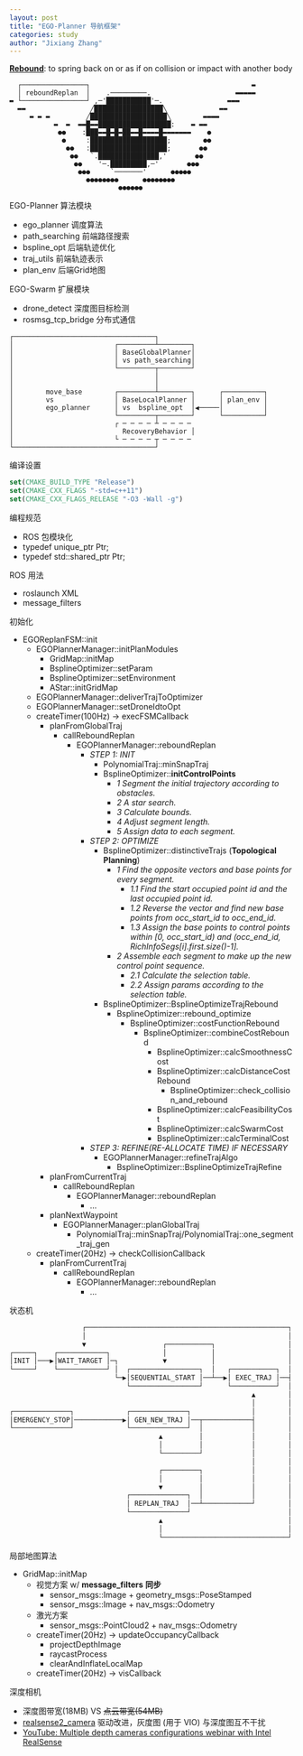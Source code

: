 ```yaml
---
layout: post
title: "EGO-Planner 导航框架"
categories: study
author: "Jixiang Zhang"
---
```


[**Rebound**](https://www.merriam-webster.com/dictionary/rebound): to spring back on or as if on collision or impact with another body

```
  ┌────────────────┐                                        ▬
  │ reboundReplan  │    .─────────.                     ▬▬▬▬▬
▬ └────────────────┘ ,─'███████████'─.                ▬▬▬
  ▬▬                ╱█████████████████╲             ▬▬
     ▬ ▬ ▬         ╱███████████████████╲        ▬▬▬▬
           ▬  ▬  ▬▬█▬▬██████████████████:    ▬ ▬▬
            ●●    :███▬▬█▬█▬██▬▬█▬▬▬▬█▬▬▬▬▬▬▬    ●
             ●     :███████████████████;        ●●
              ●●   :███████████████████;       ●●
               ●●   `.███████████████,'       ●●
                ●●    '─.█████████,─'       ●●●
                 ●●●     `───────'      ●●●●●
                   ●●●●●●●●      ●●●●●●●●
                           ●●●●●●
```

EGO-Planner 算法模块

- ego_planner 调度算法
- path_searching 前端路径搜索
- bspline_opt 后端轨迹优化
- traj_utils 前端轨迹表示
- plan_env 后端Grid地图

EGO-Swarm 扩展模块

- drone_detect 深度图目标检测
- rosmsg_tcp_bridge 分布式通信

```
┌───────────────────────────────────┐
│                         ┌─────────┴────────┐
│                         │ BaseGlobalPlanner│
│                         │ vs path_searching│
│                         └─────────┬────────┘
│                                   │
│                                   │
│        move_base        ┌─────────┴────────┐      ┌──────────┐
│        vs               │ BaseLocalPlanner │      │ plan_env │
│        ego_planner      │ vs  bspline_opt  │◀─────│          │
│                         └─────────┬────────┘      └──────────┘
│                         ┌ ─ ─ ─ ─ ┴ ─ ─ ─ ─
│                           RecoveryBehavior │
│                         └ ─ ─ ─ ─ ┬ ─ ─ ─ ─
└───────────────────────────────────┘
```

编译设置

```cmake
set(CMAKE_BUILD_TYPE "Release")
set(CMAKE_CXX_FLAGS "-std=c++11")
set(CMAKE_CXX_FLAGS_RELEASE "-O3 -Wall -g")
```

编程规范

- ROS 包模块化
- typedef unique_ptr<BsplineOptimizer> Ptr;
- typedef std::shared_ptr<AStar> Ptr;

ROS 用法

- roslaunch XML
- message_filters

初始化

- EGOReplanFSM::init
  - EGOPlannerManager::initPlanModules
    - GridMap::initMap
    - BsplineOptimizer::setParam
    - BsplineOptimizer::setEnvironment
    - AStar::initGridMap
  - EGOPlannerManager::deliverTrajToOptimizer
  - EGOPlannerManager::setDroneIdtoOpt
  - createTimer(100Hz) -> execFSMCallback
    - planFromGlobalTraj
      - callReboundReplan
        - EGOPlannerManager::reboundReplan
          - *STEP 1: INIT*
            - PolynomialTraj::minSnapTraj
            - BsplineOptimizer::**initControlPoints**
              - *1 Segment the initial trajectory according to obstacles.*
              - *2 A star search.*
              - *3 Calculate bounds.*
              - *4 Adjust segment length.*
              - *5 Assign data to each segment.*
          - *STEP 2: OPTIMIZE*
            - BsplineOptimizer::distinctiveTrajs (**Topological Planning**)
              - *1 Find the opposite vectors and base points for every segment.*
                - *1.1 Find the start occupied point id and the last occupied point id.*
                - *1.2 Reverse the vector and find new base points from occ_start_id to occ_end_id.*
                - *1.3 Assign the base points to control points within [0, occ_start_id) and (occ_end_id, RichInfoSegs[i].first.size()-1].*
              - *2 Assemble each segment to make up the new control point sequence.*
                - *2.1 Calculate the selection table.*
                - *2.2 Assign params according to the selection table.*
            - BsplineOptimizer::BsplineOptimizeTrajRebound
              - BsplineOptimizer::rebound_optimize
                - BsplineOptimizer::costFunctionRebound
                  - BsplineOptimizer::combineCostRebound
                    - BsplineOptimizer::calcSmoothnessCost
                    - BsplineOptimizer::calcDistanceCostRebound
                      - BsplineOptimizer::check_collision_and_rebound
                    - BsplineOptimizer::calcFeasibilityCost
                    - BsplineOptimizer::calcSwarmCost
                    - BsplineOptimizer::calcTerminalCost
          - *STEP 3: REFINE(RE-ALLOCATE TIME) IF NECESSARY*
            - EGOPlannerManager::refineTrajAlgo
              - BsplineOptimizer::BsplineOptimizeTrajRefine
    - planFromCurrentTraj
      - callReboundReplan
        - EGOPlannerManager::reboundReplan
          - ...
    - planNextWaypoint
      - EGOPlannerManager::planGlobalTraj
        - PolynomialTraj::minSnapTraj/PolynomialTraj::one_segment_traj_gen
  - createTimer(20Hz) -> checkCollisionCallback
    - planFromCurrentTraj
      - callReboundReplan
        - EGOPlannerManager::reboundReplan
          - ...

状态机

```txt
                  ┌──────────────────────────────────────────────────┐
                  │                                                  │
                  ▼                   ┌───────────┐                  │
┌─────┐    ┌────────────┐             │           │                  │
│INIT │───▶│WAIT_TARGET │─┐           ▼           │                  │
└─────┘    └────────────┘ │  ┌─────────────────┐  │   ┌───────────┐  │
                          └─▶│SEQUENTIAL_START │──┴──▶│ EXEC_TRAJ │──┤
                             └─────────────────┘      └───────────┘  │
                                                            ▲        │
                                                            │        │
┌──────────────┐             ┌──────────────┐               │        │
│EMERGENCY_STOP│────────────▶│ GEN_NEW_TRAJ │──┬────────────┤        │
└──────────────┘             └──────────────┘  │            │        │
                                     ▲         │            │        │
                                     │         │            │        │
                                     └─────────┘            │        │
                                                            │        │
                                     ┌─────────┐            │        │
                                     │         │            │        │
                                     ▼         │            │        │
                             ┌──────────────┐  │            │        │
                             │ REPLAN_TRAJ  │──┴────────────┘        │
                             └──────────────┘                        │
                                     ▲                               │
                                     │                               │
                                     └───────────────────────────────┘
```

局部地图算法

- GridMap::initMap
  - 视觉方案 w/ **message_filters** **同步**
    - sensor_msgs::Image + geometry_msgs::PoseStamped
    - sensor_msgs::Image + nav_msgs::Odometry
  - 激光方案
    - sensor_msgs::PointCloud2 + nav_msgs::Odometry
  - createTimer(20Hz) -> updateOccupancyCallback
    - projectDepthImage
    - raycastProcess
    - clearAndInflateLocalMap
  - createTimer(20Hz) -> visCallback

深度相机

- 深度图带宽(18MB) VS ~~点云带宽(54MB)~~
- [realsense2_camera](https://github.com/IntelRealSense/realsense-ros) 驱动改进，灰度图 (用于 VIO) 与深度图互不干扰
- [YouTube: Multiple depth cameras configurations webinar with Intel RealSense](https://www.youtube.com/watch?v=drBCxHhbxI0)